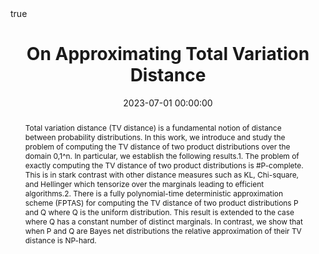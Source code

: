 ---
abstract: "Total variation distance (TV distance) is a fundamental notion of distance between probability distributions. In this work, we introduce and study the problem of computing the TV distance of two product distributions over the domain 0,1^n. In particular, we establish the following results.1. The problem of exactly computing the TV distance of two product distributions is #P-complete. This is in stark contrast with other distance measures such as KL, Chi-square, and Hellinger which tensorize over the marginals leading to efficient algorithms.2. There is a fully polynomial-time deterministic approximation scheme (FPTAS) for computing the TV distance of two product distributions P and Q where Q is the uniform distribution. This result is extended to the case where Q has a constant number of distinct marginals. In contrast, we show that when P and Q are Bayes net distributions the relative approximation of their TV distance is NP-hard."
authors:
- Arnab Bhattacharyya
- Sutanu Gayen
- Kuldeep S. Meel
- Dimitrios Myrisiotis
- Pavan A.
- N. V. Vinodchandran
date: 2023-07-01 00:00:00
highlight: true
image_preview: ''
math: true
publication: 'In *Proceedings of the 32nd International Joint Conference on Artificial Intelligence (IJCAI23)*'
publication_types:
- '1'
selected: true
title: 'On Approximating Total Variation Distance'
url_pdf: https://www.comp.nus.edu.sg/~meel/Papers/ijcai23-bggmpv.pdf
---